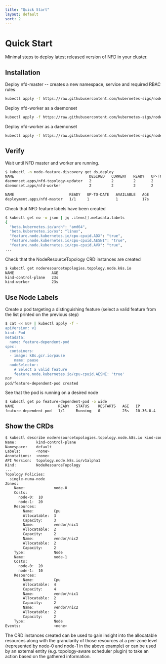 ```yaml
---
title: "Quick Start"
layout: default
sort: 2
---
```


# Quick Start

Minimal steps to deploy latest released version of NFD in your cluster.

## Installation

Deploy nfd-master -- creates a new namespace, service and required RBAC rules

```bash
kubectl apply -f https://raw.githubusercontent.com/kubernetes-sigs/node-feature-discovery/{{ site.release }}/nfd-master.yaml.template
```

Deploy nfd-worker as a daemonset

```bash
kubectl apply -f https://raw.githubusercontent.com/kubernetes-sigs/node-feature-discovery/{{ site.release }}/nfd-worker-daemonset.yaml.template
```
Deploy nfd-worker as a daemonset

```bash
kubectl apply -f https://raw.githubusercontent.com/kubernetes-sigs/node-feature-discovery/{{ site.release }}/nfd-topology-updater-daemonset.yaml.template
```

## Verify

Wait until NFD master and worker are running.

```bash
$ kubectl -n node-feature-discovery get ds,deploy
NAME                                  DESIRED   CURRENT   READY   UP-TO-DATE   AVAILABLE   NODE SELECTOR   AGE
daemonset.apps/nfd-topology-updater   2         2         2       2            2           <none>          5s
daemonset.apps/nfd-worker             2         2         2       2            2           <none>          10s

NAME                         READY   UP-TO-DATE   AVAILABLE   AGE
deployment.apps/nfd-master   1/1     1            1           17s

```

Check that NFD feature labels have been created

```bash
$ kubectl get no -o json | jq .items[].metadata.labels
{
  "beta.kubernetes.io/arch": "amd64",
  "beta.kubernetes.io/os": "linux",
  "feature.node.kubernetes.io/cpu-cpuid.ADX": "true",
  "feature.node.kubernetes.io/cpu-cpuid.AESNI": "true",
  "feature.node.kubernetes.io/cpu-cpuid.AVX": "true",
...
```

Check that the NodeResourceTopology CRD instances are created
```bash
$ kubectl get noderesourcetopologies.topology.node.k8s.io
NAME                 AGE
kind-control-plane   23s
kind-worker          23s

```

## Use Node Labels

Create a pod targeting a distinguishing feature (select a valid feature from
the list printed on the previous step)

```bash
$ cat << EOF | kubectl apply -f -
apiVersion: v1
kind: Pod
metadata:
  name: feature-dependent-pod
spec:
  containers:
  - image: k8s.gcr.io/pause
    name: pause
  nodeSelector:
    # Select a valid feature
    feature.node.kubernetes.io/cpu-cpuid.AESNI: 'true'
EOF
pod/feature-dependent-pod created
```

See that the pod is running on a desired node

```bash
$ kubectl get po feature-dependent-pod -o wide
NAME                    READY   STATUS    RESTARTS   AGE   IP          NODE     NOMINATED NODE   READINESS GATES
feature-dependent-pod   1/1     Running   0          23s   10.36.0.4   node-2   <none>           <none>
```

## Show the CRDs

```bash
$ kubectl describe noderesourcetopologies.topology.node.k8s.io kind-control-plane
Name:         kind-control-plane
Namespace:    default
Labels:       <none>
Annotations:  <none>
API Version:  topology.node.k8s.io/v1alpha1
Kind:         NodeResourceTopology
...
Topology Policies:
  single-numa-node
Zones:
    Name:             node-0
    Costs:
      node-0:  10
      node-1:  20
    Resources:
        Name:         Cpu
        Allocatable:  3
        Capacity:     3
        Name:         vendor/nic1
        Allocatable:  2
        Capacity:     2
        Name:         vendor/nic2
        Allocatable:  2
        Capacity:     2
    Type:             Node
    Name:             node-1
    Costs:
      node-0:  20
      node-1:  10
    Resources:
        Name:         Cpu
        Allocatable:  4
        Capacity:     4
        Name:         vendor/nic1
        Allocatable:  2
        Capacity:     2
        Name:         vendor/nic2
        Allocatable:  2
        Capacity:     2
    Type:             Node
Events:               <none>
```
The CRD instances created can be used to gain insight into the allocatable resources along with the granularity of those resources at a per-zone level (represented by node-0 and node-1 in the above example) or can be used by an external entity (e.g. topology-aware scheduler plugin) to take an action based on the gathered information.
